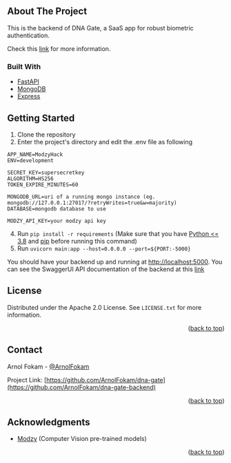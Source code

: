 <div id="top"></div>

## About The Project
This is the backend of DNA Gate, a SaaS app for robust biometric authentication. 

Check this [link](https://github.com/ArnolFokam/dna-gate) for more information.

### Built With

* [FastAPI](https://fastapi.tiangolo.com/)
* [MongoDB](mongodb.com)
* [Express](https://expressjs.com/)


## Getting Started

1. Clone the repository
2. Enter the project's directory and edit the .env file as following
```
APP_NAME=ModzyHack
ENV=development

SECRET_KEY=supersecretkey
ALGORITHM=HS256
TOKEN_EXPIRE_MINUTES=60

MONGODB_URL=uri of a running mongo instance (eg. mongodb://127.0.0.1:27017/?retryWrites=true&w=majority)
DATABASE=mongodb database to use

MODZY_API_KEY=your modzy api key
```
4. Run ```pip install -r requirements``` (Make sure that you have [Python <= 3.8](https://www.python.org/) and [pip](https://pip.pypa.io/en/stable/installation/) before running this command)
5. Run ```uvicorn main:app --host=0.0.0.0 --port=${PORT:-5000}```

You should have your backend up and running at [http://localhost:5000](http://localhost:5000). You can see the SwaggerUI API documentation of the backend at this [link](http://localhost:5000/api/docs) 

## License

Distributed under the Apache 2.0 License. See `LICENSE.txt` for more information.

<p align="right">(<a href="#top">back to top</a>)</p>


## Contact

Arnol Fokam - [@ArnolFokam](https://twitter.com/arnolfokam)

Project Link: [https://github.com/ArnolFokam/dna-gate](https://github.com/ArnolFokam/dna-gate-backend)

<p align="right">(<a href="#top">back to top</a>)</p>

## Acknowledgments

* [Modzy](https://www.modzy.com/) (Computer Vision pre-trained models)
<p align="right">(<a href="#top">back to top</a>)</p>
